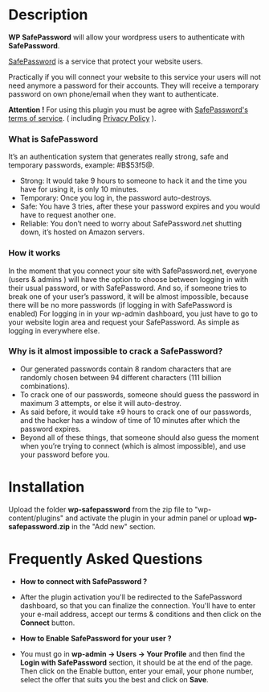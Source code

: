 # Description 

**WP SafePassword** will allow your wordpress users to authenticate with **SafePassword**.

<a href="https://safepassword.net">SafePassword</a> is a service that protect your website users.

Practically if you will connect your website to this service your users will not need anymore a password for their accounts.
They will receive a temporary password on own phone/email when they want to authenticate.

**Attention !** For using this plugin you must be agree with <a href="https://safepassword.net/tos-for-users">SafePassword's terms of service</a>. ( including <a href="https://safepassword.net/privacy">Privacy Policy</a> ).

<h3>What is SafePassword</h3>

It’s an authentication system that generates really strong, safe and temporary passwords, example: #B$53f5@.
- Strong: It would take 9 hours to someone to hack it and the time you have for using it, is only 10 minutes.
- Temporary: Once you log in, the password auto-destroys.
- Safe: You have 3 tries, after these your password expires and you would have to request another one.
- Reliable: You don’t need to worry about SafePassword.net shutting down, it’s hosted on Amazon servers.

<h3>How it works</h3>

In the moment that you connect your site with SafePassword.net, everyone (users & admins ) will have the option to choose between logging in with their usual password, or with SafePassword.
And so, if someone tries to break one of your user’s password, it will be almost impossible, because there will be no more passwords (if logging in with SafePassword is enabled)
For logging in in your wp-admin dashboard, you just have to go to your website login area and request your SafePassword. As simple as logging in everywhere else.

<h3>Why is it almost impossible to crack a SafePassword?</h3>

- Our generated passwords contain 8 random characters that are randomly chosen between 94 different characters (111 billion combinations).
- To crack one of our passwords, someone should guess the password in maximum 3 attempts, or else it will auto-destroy.
- As said before, it would take ±9 hours to crack one of our passwords, and the hacker has a window of time of 10 minutes after which the password expires.
- Beyond all of these things, that someone should also guess the moment when you’re trying to connect (which is almost impossible), and use your password before you.

# Installation 

Upload the folder **wp-safepassword** from the zip file to "wp-content/plugins" and activate the plugin in your admin panel or upload **wp-safepassword.zip** in the "Add new" section.

# Frequently Asked Questions

- **How to connect with SafePassword ?**

- After the plugin activation you'll be redirected to the SafePassword dashboard, so that you can finalize the connection.
You'll have to enter your e-mail address, accept our terms & conditions and then click on the **Connect** button.

- **How to Enable SafePassword for your user ?**

- You must go in **wp-admin -> Users -> Your Profile** and then find the **Login with SafePassword** section, it should be at the end of the page.
Then click on the Enable button, enter your email, your phone number, select the offer that suits you the best and click on **Save**.